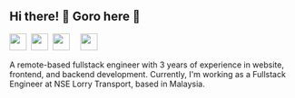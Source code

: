 ## Hi there! 👋 Goro here 🚀

[<img src="https://encrypted-tbn0.gstatic.com/images?q=tbn:ANd9GcQJPlfQUyU28M1js62gBXu0--tyKFxsptzGFKEwFuqw4NJW6CcMgwB7jJabTYrdaeyoWbg&usqp=CAU" height="30">](https://linktr.ee/gorogagah)&nbsp;
[<img src="https://i.imgur.com/PxPbQO8.png" height="30">](https://medium.com/@gorogagah)&nbsp;
[<img src="https://cdn.freebiesupply.com/logos/large/2x/linkedin-icon-logo-png-transparent.png" height="30">](https://www.linkedin.com/in/anggoro-gagah/)&nbsp;&nbsp;&nbsp;&nbsp;
[<img src="https://cdn.onlinewebfonts.com/svg/img_23554.png" height="30">](#)

A remote-based fullstack engineer with 3 years of experience in website, frontend, and backend development. Currently, I'm working as a Fullstack Engineer at NSE Lorry Transport, based in Malaysia.  

<!--
Here are some ideas to get you started:

- 🔭 I’m currently working on ...
- 🌱 I’m currently learning ...
- 👯 I’m looking to collaborate on ...
- 🤔 I’m looking for help with ...
- 💬 Ask me about ...
- 📫 How to reach me: ...
- 😄 Pronouns: ...
- ⚡ Fun fact: ...
-->
